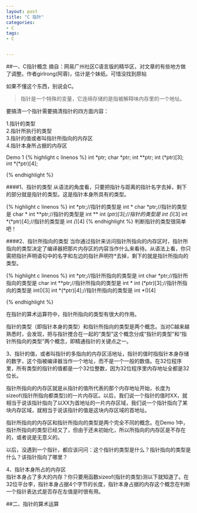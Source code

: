 ```yaml
---
layout: post
title: "C 指针"
categories:
- C
tags:
- C


---
```

##一、C指针概念
摘自：网易广州社区C语言版的精华区，对文章的有些地方做了调整。作者girlrong(阿蓉)，估计是个妹纸。可惜没找到原帖  

如果不懂这个东西，别说会C。
>指针是一个特殊的变量，它连绵存储的是指被解释味内存里的一个地址。
  
要搞清一个指针需要搞清指针的四方面内容：
>
1.指针的类型  
2.指针所执行的类型  
3.指针的值或者叫指针所指向的内存区  
4.指针本身所占据的内存区
  
Demo 1
{% highlight c linenos %}
int *ptr;
char *ptr;
int **ptr;
int (*ptr)[3];
int *(*ptr)[4];

{% endhighlight %}

####1、指针的类型
从语法的角度看，只要把指针与距离的指针名字去掉，剩下的部分就是指针的类型。这是指针本身所具有的类型。

{% highlight c linenos %}
int *ptr;//指针的类型是 int *
char *ptr;//指针的类型是 char *
int **ptr;//指针的类型是 int **
int (*ptr)[3];//指针的类型是 int (*)[3]
int *(*ptr)[4];//指针的类型是 int *(*)[4]
{% endhighlight %}
判断指针的类型很简单吧！

####2、指针所指向的类型
当你通过指针来访问指针所指向的内存区时，指针所指向的类型决定了编译器把那片内存区的内容当作什么来看待。从语法上看，你只需把指针声明语句中的名字和左边的指针声明符*去掉，剩下的就是指针所指向的类型。

{% highlight c linenos %}
int *ptr;//指针所指向的类型是 int
char *ptr;//指针所指向的类型是 char
int **ptr;//指针所指向的类型是 int *
int (*ptr)[3];//指针所指向的类型是 int()[3]
int *(*ptr)[4];//指针所指向的类型是 int *()[4]

{% endhighlight %}

在指针的算术运算符中，指针所指向的类型有很大的作用。  

指针的类型（即指针本身的类型）和指针所指向的类型是两个概念。当对C越来越熟悉时，会发现，把与指针搅合在一起的“类型”这个概念分成“指针的类型”和“指针所指向的类型”两个概念，即精通指针的关键点之一。  

3、指针的值，或者叫指针的多指向的内存区活地址，指针的值时指指针本身存储的数字，这个指被编译器当作一个地址，而不是一个一般的数值。在32位程序里，所有类型的指针的值都是一个32位整数，因为32位程序里内存地址全都是32位长。

指针所指向的内存区就是从指针的值所代表的那个内存地址开始，长度为sizeof(指针所指向都类型))的一片内存区。以后，我们说一个指针的值时XX，就相当于说该指针指向了以XX为首地址的一片内存区域，我们说一个指针指向了某块内存区域，就相当于说该指针的值是这块内存区域的首地址。 

指针所指向的内存区和指针所指向的类型是两个完全不同的概念。在Demo 1中，指针所指向的类型已经又了，但由于还未初始化，所以所指向的内存区是不存在的，或者说是无意义的。

以后，没遇到一个指针，都应该问问：这个指针的类型是什么？指针指向的类型是什么？该指针指向了哪里？

4、指针本身所占的内存区  
指针本身占了多大的内存？你只要用函数sizeof(指针的类型)测以下就知道了。在32位平台李，指针本身占据4个字节的长度，指针本身占据的内存这个概念在判断一个指针表达式是否存在左值是时很有用。


##二、指针的算术运算




